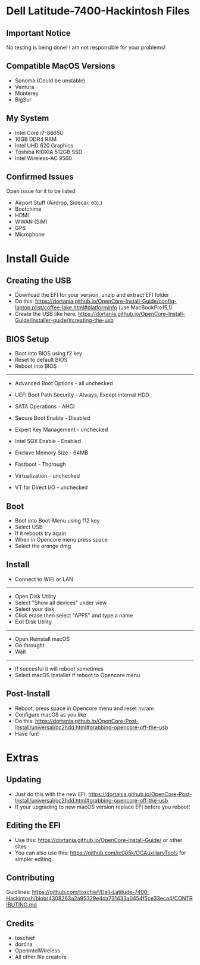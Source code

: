 # Dell Latitude-7400-Hackintosh Files

## Important Notice
No testing is being done! I am not responsible for your problems!

## Compatible MacOS Versions
- Sonoma (Could be unstable)
- Ventura
- Monterey
- BigSur

## My System
- Intel Core i7-8665U
- 16GB DDR4 RAM
- Intel UHD 620 Graphics
- Toshiba KIOXIA 512GB SSD
- Intel Wireless-AC 9560

## Confirmed Issues
Open issue for it to be listed

- Airport Stuff (Airdrop, Sidecar, etc.)
- Bootchime
- HDMI
- WWAN (SIM)
- GPS
- Microphone

# Install Guide

## Creating the USB
- Download the EFI for your version, unzip and extract EFI folder
- Do this: https://dortania.github.io/OpenCore-Install-Guide/config-laptop.plist/coffee-lake.html#platforminfo (use MacBookPro15,1)
- Create the USB like here: https://dortania.github.io/OpenCore-Install-Guide/installer-guide/#creating-the-usb

## BIOS Setup
- Boot into BIOS using f2 key
- Reset to default BIOS
- Reboot into BIOS
-------------------------------------------------------------------
- Advanced Boot Options - all unchecked
- UEFI Boot Path Security - Always, Except internal HDD
 
- SATA Operations - AHCI

- Secure Boot Enable - Disabled
- Expert Key Management - unchecked
  
- Intel SGX Enable - Enabled
- Enclave Memory Size - 64MB
  
- Fastboot - Thorough
  
- Virtualization - unchecked
- VT for Direct I/O - unchecked

## Boot
- Boot into Boot-Menu using f12 key
- Select USB
- If it reboots try again
- When in Opencore menu press space
- Select the orange dmg

## Install
- Connect to WIFI or LAN
-------------------------------------------------------------------
- Open Disk Utility
- Select "Show all devices" under view
- Select your disk
- Click erase then select "APFS" and type a name
- Exit Disk Utility
-------------------------------------------------------------------
- Open Reinstall macOS
- Go throught
- Wait
-------------------------------------------------------------------
- If succesful it will reboot sometimes
- Select macOS Installer if reboot to Opencore menu

## Post-Install
- Reboot, press space in Opencore menu and reset nvram
- Configure macOS as you like
- Do this: https://dortania.github.io/OpenCore-Post-Install/universal/oc2hdd.html#grabbing-opencore-off-the-usb
- Have fun!

# Extras

## Updating

- Just do this with the new EFI: https://dortania.github.io/OpenCore-Post-Install/universal/oc2hdd.html#grabbing-opencore-off-the-usb
- If your upgrading to new macOS version replace EFI before you reboot!

## Editing the EFI
- Use this: https://dortania.github.io/OpenCore-Install-Guide/ or other sites
- You can also use this: https://github.com/ic005k/OCAuxiliaryTools for simpler editing

## Contributing
Guidlines: https://github.com/toschief/Dell-Latitude-7400-Hackintosh/blob/4308263a2a95329e4da731433a0454f5ce33eca4/CONTRIBUTING.md

## Credits
- toschief
- dortina 
- OpenIntelWireless
- All other file creators
